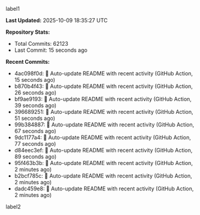 
label1 
<!-- ACTIVITY_START -->
**Last Updated:** 2025-10-09 18:35:27 UTC

**Repository Stats:**
- Total Commits: 62123
- Last Commit: 15 seconds ago

**Recent Commits:**
- 4ac098f0d: 🤖 Auto-update README with recent activity (GitHub Action, 15 seconds ago)
- b870b4f43: 🤖 Auto-update README with recent activity (GitHub Action, 26 seconds ago)
- bf9ae9193: 🤖 Auto-update README with recent activity (GitHub Action, 39 seconds ago)
- 396689251: 🤖 Auto-update README with recent activity (GitHub Action, 51 seconds ago)
- 99b384887: 🤖 Auto-update README with recent activity (GitHub Action, 67 seconds ago)
- 9dc1177a4: 🤖 Auto-update README with recent activity (GitHub Action, 77 seconds ago)
- d84eec3ef: 🤖 Auto-update README with recent activity (GitHub Action, 89 seconds ago)
- 95f463b3b: 🤖 Auto-update README with recent activity (GitHub Action, 2 minutes ago)
- b2bcf785c: 🤖 Auto-update README with recent activity (GitHub Action, 2 minutes ago)
- dadc459e8: 🤖 Auto-update README with recent activity (GitHub Action, 2 minutes ago)
<!-- ACTIVITY_END -->

label2
